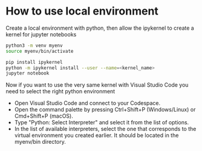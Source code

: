 # How to use local environment 

Create a local environment with python, then allow the ipykernel to create a kernel for jupyter notebooks

```bash
python3 -m venv myenv
source myenv/bin/activate

pip install ipykernel
python -m ipykernel install --user --name=<kernel_name>
jupyter notebook
```

Now if you want to use the very same kernel with Visual Studio Code you need to select the right python environment 

- Open Visual Studio Code and connect to your Codespace.
- Open the command palette by pressing Ctrl+Shift+P (Windows/Linux) or Cmd+Shift+P (macOS).
- Type "Python: Select Interpreter" and select it from the list of options.
- In the list of available interpreters, select the one that corresponds to the virtual environment you created earlier. It should be located in the myenv/bin directory.

